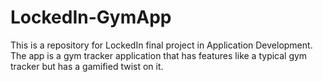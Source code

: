 # LockedIn-GymApp
This is a repository for LockedIn final project in Application Development. The app is a gym tracker application that has features like a typical gym tracker but has a gamified twist on it.

